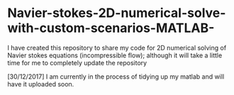 # Navier-stokes-2D-numerical-solve-with-custom-scenarios-MATLAB-
 I have created this repository to share my code for 2D numerical solving of Navier stokes equations (incompressible flow); although it will take a little time for me to completely update the repository
 
[30/12/2017] I am currently in the process of tidying up my matlab and will have it uploaded soon. 
